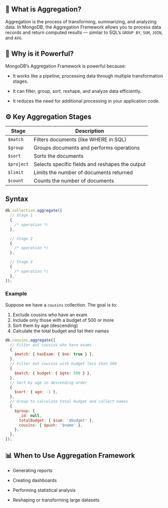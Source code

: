 ## 📌 What is Aggregation?

Aggregation is the process of transforming, summarizing, and analyzing data. In
MongoDB, the Aggregation Framework allows you to process data records and return
computed results — similar to SQL’s `GROUP BY`, `SUM`, `JOIN`, and `AVG`.

## 🧠 Why is it Powerful?

MongoDB’s Aggregation Framework is powerful because:

- It works like a pipeline, processing data through multiple transformation
  stages.

- It can filter, group, sort, reshape, and analyze data efficiently.

- It reduces the need for additional processing in your application code.

## ⚙️ Key Aggregation Stages

| Stage      | Description                                     |
| ---------- | ----------------------------------------------- |
| `$match`   | Filters documents (like WHERE in SQL)           |
| `$group`   | Groups documents and performs operations        |
| `$sort`    | Sorts the documents                             |
| `$project` | Selects specific fields and reshapes the output |
| `$limit`   | Limits the number of documents returned         |
| `$count`   | Counts the number of documents                  |

## Syntax

```js
db.collection.aggregate([
  // Stage 1
  {
    /* operation */
  },

  // Stage 2
  {
    /* operation */
  },

  // Stage 3
  {
    /* operation */
  },
]);
```

### Example

Suppose we have a `cousins` collection. The goal is to:

1. Exclude cousins who have an exam
2. Include only those with a budget of 500 or more
3. Sort them by age (descending)
4. Calculate the total budget and list their names

```js
db.cousins.aggregate([
  // Filter out cousins who have exams
  {
    $match: { hasExam: { $ne: true } },
  },
  // Filter out cousins with budget less than 500
  {
    $match: { budget: { $gte: 500 } },
  },
  // Sort by age in descending order
  {
    $sort: { age: -1 },
  },
  // Group to calculate total budget and collect names
  {
    $group: {
      _id: null,
      totalBudget: { $sum: '$budget' },
      cousins: { $push: '$name' },
    },
  },
]);
```

## 📊 When to Use Aggregation Framework

- Generating reports

- Creating dashboards

- Performing statistical analysis

- Reshaping or transforming large datasets
